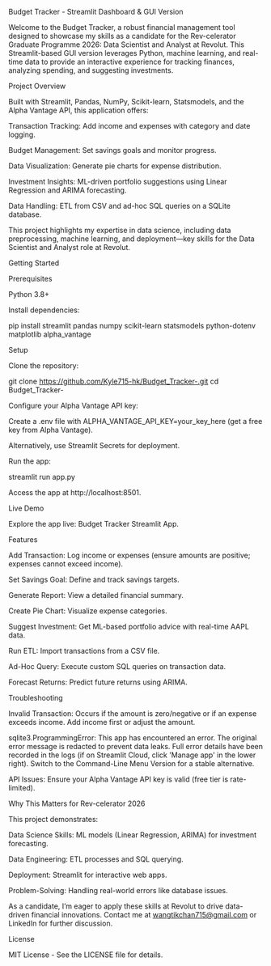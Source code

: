 Budget Tracker - Streamlit Dashboard & GUI Version

Welcome to the Budget Tracker, a robust financial management tool designed to showcase my skills as a candidate for the Rev-celerator Graduate Programme 2026: Data Scientist and Analyst at Revolut. This Streamlit-based GUI version leverages Python, machine learning, and real-time data to provide an interactive experience for tracking finances, analyzing spending, and suggesting investments.

Project Overview

Built with Streamlit, Pandas, NumPy, Scikit-learn, Statsmodels, and the Alpha Vantage API, this application offers:





Transaction Tracking: Add income and expenses with category and date logging.



Budget Management: Set savings goals and monitor progress.



Data Visualization: Generate pie charts for expense distribution.



Investment Insights: ML-driven portfolio suggestions using Linear Regression and ARIMA forecasting.



Data Handling: ETL from CSV and ad-hoc SQL queries on a SQLite database.

This project highlights my expertise in data science, including data preprocessing, machine learning, and deployment—key skills for the Data Scientist and Analyst role at Revolut.

Getting Started

Prerequisites





Python 3.8+



Install dependencies:

pip install streamlit pandas numpy scikit-learn statsmodels python-dotenv matplotlib alpha_vantage

Setup





Clone the repository:

git clone https://github.com/Kyle715-hk/Budget_Tracker-.git
cd Budget_Tracker-



Configure your Alpha Vantage API key:





Create a .env file with ALPHA_VANTAGE_API_KEY=your_key_here (get a free key from Alpha Vantage).



Alternatively, use Streamlit Secrets for deployment.



Run the app:

streamlit run app.py



Access the app at http://localhost:8501.

Live Demo

Explore the app live: Budget Tracker Streamlit App.

Features





Add Transaction: Log income or expenses (ensure amounts are positive; expenses cannot exceed income).



Set Savings Goal: Define and track savings targets.



Generate Report: View a detailed financial summary.



Create Pie Chart: Visualize expense categories.



Suggest Investment: Get ML-based portfolio advice with real-time AAPL data.



Run ETL: Import transactions from a CSV file.



Ad-Hoc Query: Execute custom SQL queries on transaction data.



Forecast Returns: Predict future returns using ARIMA.

Troubleshooting





Invalid Transaction: Occurs if the amount is zero/negative or if an expense exceeds income. Add income first or adjust the amount.



sqlite3.ProgrammingError: This app has encountered an error. The original error message is redacted to prevent data leaks. Full error details have been recorded in the logs (if on Streamlit Cloud, click 'Manage app' in the lower right). Switch to the Command-Line Menu Version for a stable alternative.



API Issues: Ensure your Alpha Vantage API key is valid (free tier is rate-limited).

Why This Matters for Rev-celerator 2026

This project demonstrates:





Data Science Skills: ML models (Linear Regression, ARIMA) for investment forecasting.



Data Engineering: ETL processes and SQL querying.



Deployment: Streamlit for interactive web apps.



Problem-Solving: Handling real-world errors like database issues.

As a candidate, I’m eager to apply these skills at Revolut to drive data-driven financial innovations. Contact me at wangtikchan715@gmail.com or LinkedIn for further discussion.

License

MIT License - See the LICENSE file for details.
